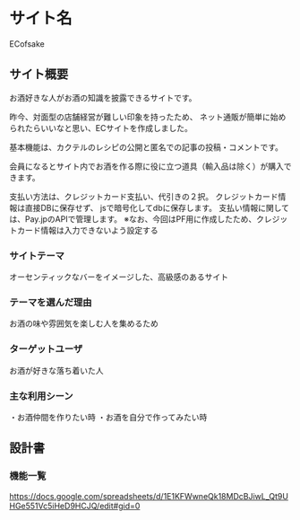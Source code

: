 # サイト名
ECofsake

## サイト概要
お酒好きな人がお酒の知識を披露できるサイトです。

昨今、対面型の店舗経営が難しい印象を持ったため、
ネット通販が簡単に始められたらいいなと思い、ECサイトを作成しました。

基本機能は、カクテルのレシピの公開と匿名での記事の投稿・コメントです。

会員になるとサイト内でお酒を作る際に役に立つ道具（輸入品は除く）が購入できます。

支払い方法は、クレジットカード支払い、代引きの２択。
クレジットカード情報は直接DBに保存せず、
jsで暗号化してdbに保存します。
支払い情報に関しては、Pay.jpのAPIで管理します。
※なお、今回はPF用に作成したため、クレジットカード情報は入力できないよう設定する

### サイトテーマ
オーセンティックなバーをイメージした、高級感のあるサイト

### テーマを選んだ理由
お酒の味や雰囲気を楽しむ人を集めるため

### ターゲットユーザ
お酒が好きな落ち着いた人

### 主な利用シーン
・お酒仲間を作りたい時
・お酒を自分で作ってみたい時

## 設計書
### 機能一覧
<https://docs.google.com/spreadsheets/d/1E1KFWwneQk18MDcBJiwL_Qt9UHGe551Vc5iHeD9HCJQ/edit#gid=0>
